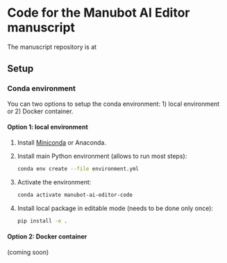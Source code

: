 # Code for the Manubot AI Editor manuscript

The manuscript repository is at 

## Setup

### Conda environment

You can two options to setup the conda environment: 1) local environment or 2) Docker container.

#### Option 1: local environment

1. Install [Miniconda](https://docs.conda.io/en/latest/miniconda.html) or Anaconda.

1. Install main Python environment (allows to run most steps):

   ```bash
   conda env create --file environment.yml
   ```

1. Activate the environment:

    ```bash
    conda activate manubot-ai-editor-code
    ```

1. Install local package in editable mode (needs to be done only once):

    ```bash
    pip install -e .
    ```

#### Option 2: Docker container

(coming soon)
